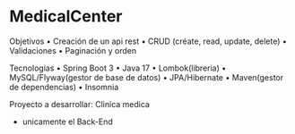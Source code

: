 # MedicalCenter


Objetivos
•	Creación de un api rest
•	CRUD (créate, read, update, delete)
•	Validaciones
•	Paginación y orden

Tecnologias
•	Spring Boot 3
•	Java 17
•	Lombok(libreria)
•	MySQL/Flyway(gestor de base de datos)
•	JPA/Hibernate
•	Maven(gestor de dependencias)
•	Insomnia

Proyecto a desarrollar:
Clinica medica
* unicamente el Back-End
